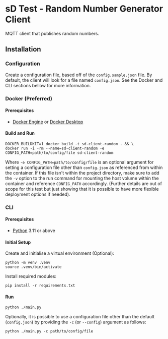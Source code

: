 # sD Test - Random Number Generator Client

MQTT client that publishes random numbers.

## Installation

### Configuration

Create a configuration file, based off of the `config.sample.json` file. By default, the client will look for a file named `config.json`. See the Docker and CLI sections bellow for more information.
<!-- TODO: Add section regarding config options -->

### Docker (Preferred)

#### Prerequisites

* [Docker Engine](https://docs.docker.com/engine/install) or [Docker Desktop](https://docs.docker.com/desktop/)

#### Build and Run

```shell
DOCKER_BUILDKIT=1 docker build -t sd-client-random . && \
docker run -i -rm --name=sd-client-random -e CONFIG_PATH=path/to/config/file sd-client-random
```

Where `-e CONFIG_PATH=path/to/config/file` is an optional argument for setting a configuration file other than `config.json` as referenced from within the container. If this file isn't within the project directory, make sure to add the `-v` option to the run command for mounting the host volume within the container and reference `CONFIG_PATH` accordingly. (Further details are out of scope for this test but just showing that it is possible to have more flexible deployment options if needed).

### CLI

#### Prerequisites

* [Python](https://www.python.org/downloads/) 3.11 or above

#### Initial Setup

Create and initialise a virtual environment (Optional):
```shell
python -m venv .venv
source .venv/bin/activate
```
Install required modules:
```shell
pip install -r requirements.txt
```

#### Run

```shell
python ./main.py
```

Optionally, it is possible to use a configuration file other than the default (`config.json`) by providing the `-c` (or `--config`) argument as follows:

```shell
python ./main.py -c path/to/config/file
```
